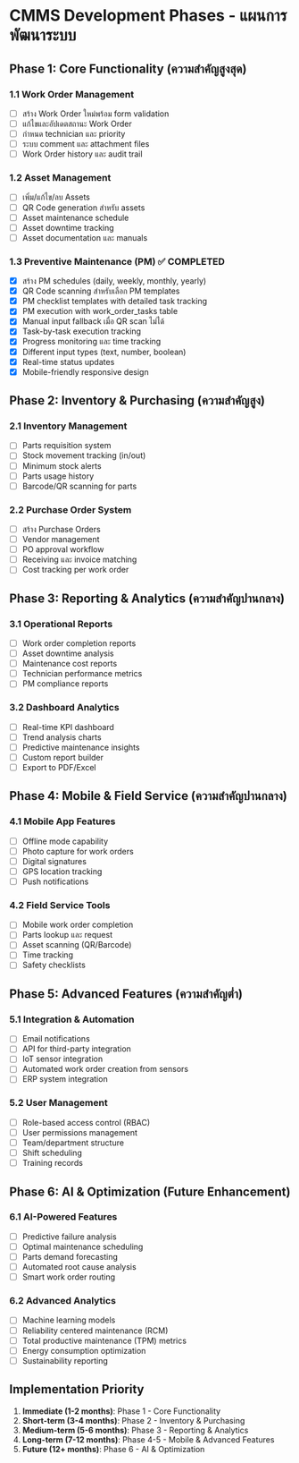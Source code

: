 # CMMS Development Phases - แผนการพัฒนาระบบ

## Phase 1: Core Functionality (ความสำคัญสูงสุด)
### 1.1 Work Order Management
- [ ] สร้าง Work Order ใหม่พร้อม form validation
- [ ] แก้ไขและอัปเดตสถานะ Work Order
- [ ] กำหนด technician และ priority
- [ ] ระบบ comment และ attachment files
- [ ] Work Order history และ audit trail

### 1.2 Asset Management
- [ ] เพิ่ม/แก้ไข/ลบ Assets
- [ ] QR Code generation สำหรับ assets
- [ ] Asset maintenance schedule
- [ ] Asset downtime tracking
- [ ] Asset documentation และ manuals

### 1.3 Preventive Maintenance (PM) ✅ COMPLETED
- [x] สร้าง PM schedules (daily, weekly, monthly, yearly)
- [x] QR Code scanning สำหรับเลือก PM templates
- [x] PM checklist templates with detailed task tracking
- [x] PM execution with work_order_tasks table
- [x] Manual input fallback เมื่อ QR scan ไม่ได้
- [x] Task-by-task execution tracking
- [x] Progress monitoring และ time tracking
- [x] Different input types (text, number, boolean)
- [x] Real-time status updates
- [x] Mobile-friendly responsive design

## Phase 2: Inventory & Purchasing (ความสำคัญสูง)
### 2.1 Inventory Management
- [ ] Parts requisition system
- [ ] Stock movement tracking (in/out)
- [ ] Minimum stock alerts
- [ ] Parts usage history
- [ ] Barcode/QR scanning for parts

### 2.2 Purchase Order System
- [ ] สร้าง Purchase Orders
- [ ] Vendor management
- [ ] PO approval workflow
- [ ] Receiving และ invoice matching
- [ ] Cost tracking per work order

## Phase 3: Reporting & Analytics (ความสำคัญปานกลาง)
### 3.1 Operational Reports
- [ ] Work order completion reports
- [ ] Asset downtime analysis
- [ ] Maintenance cost reports
- [ ] Technician performance metrics
- [ ] PM compliance reports

### 3.2 Dashboard Analytics
- [ ] Real-time KPI dashboard
- [ ] Trend analysis charts
- [ ] Predictive maintenance insights
- [ ] Custom report builder
- [ ] Export to PDF/Excel

## Phase 4: Mobile & Field Service (ความสำคัญปานกลาง)
### 4.1 Mobile App Features
- [ ] Offline mode capability
- [ ] Photo capture for work orders
- [ ] Digital signatures
- [ ] GPS location tracking
- [ ] Push notifications

### 4.2 Field Service Tools
- [ ] Mobile work order completion
- [ ] Parts lookup และ request
- [ ] Asset scanning (QR/Barcode)
- [ ] Time tracking
- [ ] Safety checklists

## Phase 5: Advanced Features (ความสำคัญต่ำ)
### 5.1 Integration & Automation
- [ ] Email notifications
- [ ] API for third-party integration
- [ ] IoT sensor integration
- [ ] Automated work order creation from sensors
- [ ] ERP system integration

### 5.2 User Management
- [ ] Role-based access control (RBAC)
- [ ] User permissions management
- [ ] Team/department structure
- [ ] Shift scheduling
- [ ] Training records

## Phase 6: AI & Optimization (Future Enhancement)
### 6.1 AI-Powered Features
- [ ] Predictive failure analysis
- [ ] Optimal maintenance scheduling
- [ ] Parts demand forecasting
- [ ] Automated root cause analysis
- [ ] Smart work order routing

### 6.2 Advanced Analytics
- [ ] Machine learning models
- [ ] Reliability centered maintenance (RCM)
- [ ] Total productive maintenance (TPM) metrics
- [ ] Energy consumption optimization
- [ ] Sustainability reporting

## Implementation Priority
1. **Immediate (1-2 months)**: Phase 1 - Core Functionality
2. **Short-term (3-4 months)**: Phase 2 - Inventory & Purchasing
3. **Medium-term (5-6 months)**: Phase 3 - Reporting & Analytics
4. **Long-term (7-12 months)**: Phase 4-5 - Mobile & Advanced Features
5. **Future (12+ months)**: Phase 6 - AI & Optimization